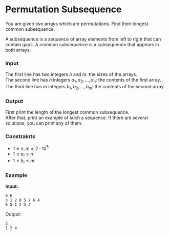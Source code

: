 # Permutation Subsequence

You are given two arrays which are permutations. Find their longest common subsequence.

A subsequence is a sequence of array elements from left to right that can contain gaps. A common subsequence is a
subsequence that appears in both arrays.

### Input

The first line has two integers $n$ and $m$: the sizes of the arrays.  
The second line has $n$ integers $a_1, a_2, \dots, a_n$: the contents of the first array.  
The third line has $m$ integers $b_1, b_2, \dots, b_m$: the contents of the second array.

### Output

First print the length of the longest common subsequence.  
After that, print an example of such a sequence. If there are several solutions, you can print any of them.

### Constraints

* $1 \le n,m \le 2 \cdot 10^5$
* $1 \le a_i \le n$
* $1 \le b_i \le m$

### Example

**Input:**

```
8 6
3 1 2 8 5 7 6 4
6 5 1 2 3 4
```

Output:

```
3
1 2 4
```



